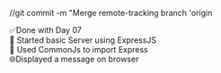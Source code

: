 //git commit -m "Merge remote-tracking branch 'origin

✅Done with Day 07
<br>
🔧 Started basic Server using ExpressJS
<br>
💠 Used CommonJs to import Express
<br>
🌐Displayed a message on browser
